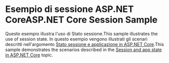 # <a name="aspnet-core-session-sample"></a><span data-ttu-id="8cb23-101">Esempio di sessione ASP.NET Core</span><span class="sxs-lookup"><span data-stu-id="8cb23-101">ASP.NET Core Session Sample</span></span>

<span data-ttu-id="8cb23-102">Questo esempio illustra l'uso di Stato sessione.</span><span class="sxs-lookup"><span data-stu-id="8cb23-102">This sample illustrates the use of session state.</span></span> <span data-ttu-id="8cb23-103">In questo esempio vengono illustrati gli scenari descritti nell'argomento [Stato sessione e applicazione in ASP.NET Core](https://docs.microsoft.com/aspnet/core/fundamentals/app-state).</span><span class="sxs-lookup"><span data-stu-id="8cb23-103">This sample demonstrates the scenarios described in the [Session and app state in ASP.NET Core](https://docs.microsoft.com/aspnet/core/fundamentals/app-state) topic.</span></span>
